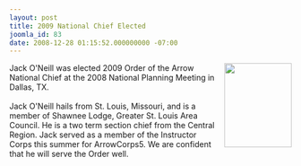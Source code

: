 ```yaml
---
layout: post
title: 2009 National Chief Elected
joomla_id: 83
date: 2008-12-28 01:15:52.000000000 -07:00
---
```

<img src=images/JackONeill.jpg width=120 height=150 align=right style=padding-left:5px>
Jack O'Neill was elected 2009 Order of the Arrow National Chief at the 2008 National Planning Meeting in Dallas, TX.
<br/><br/>
Jack O'Neill hails from St. Louis, Missouri, and is a member of Shawnee Lodge,  Greater St. Louis Area Council. He is a two term section chief from the Central Region. Jack served as a member of the Instructor Corps this summer for ArrowCorps5. We are confident that he will serve the Order well.
